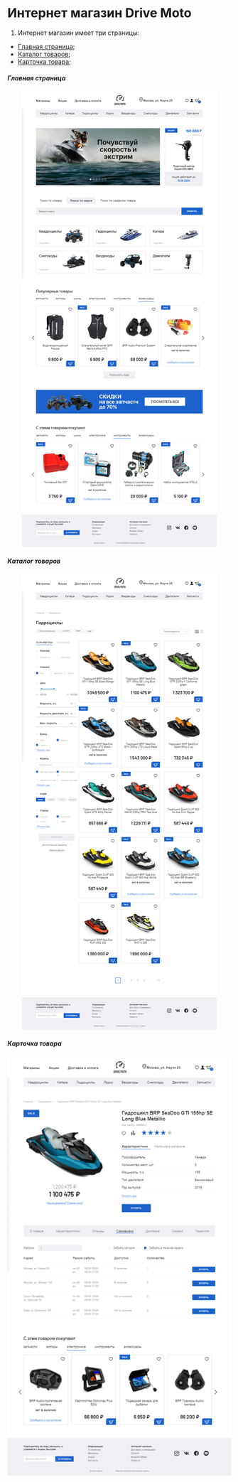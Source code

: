 # Интернет магазин Drive Moto

1. Интернет магазин имеет три страницы:
+ [Главная страница](#Image1);
+ [Каталог товаров](#Image2);
+ [Карточка товара](#Image3);

##### <a name="Image1"></a> Главная страница
<p align="center">
 <img src="https://github.com/AlexDyatlov/myScreenshots/raw/master/screens/Drive-Moto1.png">
</p>

##### <a name="Image2"></a> Каталог товаров
<p align="center">
  <img src="https://github.com/AlexDyatlov/myScreenshots/raw/master/screens/Drive-Moto2.png">
</p>

##### <a name="Image3"></a> Карточка товара
<p align="center">
 <img src="https://github.com/AlexDyatlov/myScreenshots/raw/master/screens/Drive-Moto3.png">
</p>